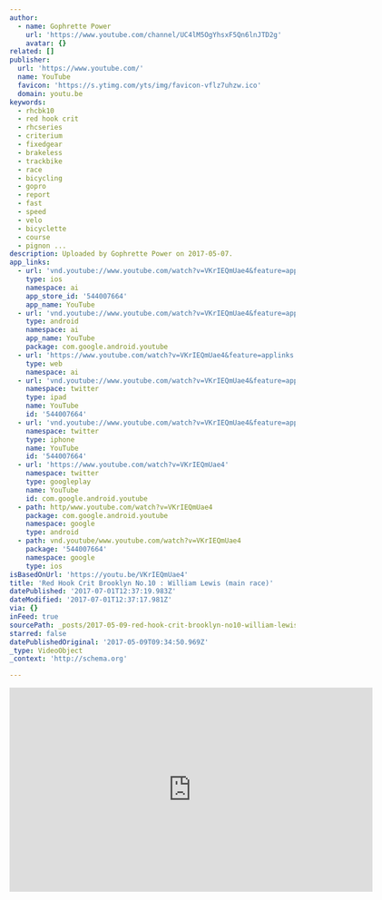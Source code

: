 ```yaml
---
author:
  - name: Gophrette Power
    url: 'https://www.youtube.com/channel/UC4lM5OgYhsxF5Qn6lnJTD2g'
    avatar: {}
related: []
publisher:
  url: 'https://www.youtube.com/'
  name: YouTube
  favicon: 'https://s.ytimg.com/yts/img/favicon-vflz7uhzw.ico'
  domain: youtu.be
keywords:
  - rhcbk10
  - red hook crit
  - rhcseries
  - criterium
  - fixedgear
  - brakeless
  - trackbike
  - race
  - bicycling
  - gopro
  - report
  - fast
  - speed
  - velo
  - bicyclette
  - course
  - pignon ...
description: Uploaded by Gophrette Power on 2017-05-07.
app_links:
  - url: 'vnd.youtube://www.youtube.com/watch?v=VKrIEQmUae4&feature=applinks'
    type: ios
    namespace: ai
    app_store_id: '544007664'
    app_name: YouTube
  - url: 'vnd.youtube://www.youtube.com/watch?v=VKrIEQmUae4&feature=applinks'
    type: android
    namespace: ai
    app_name: YouTube
    package: com.google.android.youtube
  - url: 'https://www.youtube.com/watch?v=VKrIEQmUae4&feature=applinks'
    type: web
    namespace: ai
  - url: 'vnd.youtube://www.youtube.com/watch?v=VKrIEQmUae4&feature=applinks'
    namespace: twitter
    type: ipad
    name: YouTube
    id: '544007664'
  - url: 'vnd.youtube://www.youtube.com/watch?v=VKrIEQmUae4&feature=applinks'
    namespace: twitter
    type: iphone
    name: YouTube
    id: '544007664'
  - url: 'https://www.youtube.com/watch?v=VKrIEQmUae4'
    namespace: twitter
    type: googleplay
    name: YouTube
    id: com.google.android.youtube
  - path: http/www.youtube.com/watch?v=VKrIEQmUae4
    package: com.google.android.youtube
    namespace: google
    type: android
  - path: vnd.youtube/www.youtube.com/watch?v=VKrIEQmUae4
    package: '544007664'
    namespace: google
    type: ios
isBasedOnUrl: 'https://youtu.be/VKrIEQmUae4'
title: 'Red Hook Crit Brooklyn No.10 : William Lewis (main race)'
datePublished: '2017-07-01T12:37:19.983Z'
dateModified: '2017-07-01T12:37:17.981Z'
via: {}
inFeed: true
sourcePath: _posts/2017-05-09-red-hook-crit-brooklyn-no10-william-lewis-main-race.md
starred: false
datePublishedOriginal: '2017-05-09T09:34:50.969Z'
_type: VideoObject
_context: 'http://schema.org'

---
```

<iframe src="https://cdn.embedly.com/widgets/media.html?src=https%3A%2F%2Fwww.youtube.com%2Fembed%2FVKrIEQmUae4%3Ffeature%3Doembed&amp;url=http%3A%2F%2Fwww.youtube.com%2Fwatch%3Fv%3DVKrIEQmUae4&amp;image=https%3A%2F%2Fi.ytimg.com%2Fvi%2FVKrIEQmUae4%2Fhqdefault.jpg&amp;key=b7d04c9b404c499eba89ee7072e1c4f7&amp;type=text%2Fhtml&amp;schema=youtube" width="640" height="360" scrolling="no" frameborder="0" allowfullscreen="" style=""></iframe>
